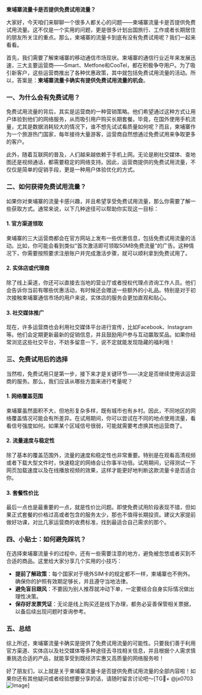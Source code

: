 **柬埔寨流量卡是否提供免费试用流量？**

大家好，今天咱们来聊聊一个很多人都关心的问题——柬埔寨流量卡是否提供免费试用流量。这不仅是一个实用的问题，更是很多计划出国旅行、工作或者长期居住的朋友所关注的重点。那么，柬埔寨的流量卡到底有没有免费试用呢？我们一起来看看。

首先，我们需要了解柬埔寨的移动通信市场现状。柬埔寨的通信行业近年来发展迅速，三大主要运营商——Smart、Metfone和CooTel，都在积极争夺用户。为了吸引新客户，这些运营商推出了各种优惠政策，其中就包括免费试用流量的活动。所以，答案是：**柬埔寨流量卡确实有提供免费试用流量的机会**。

### 一、为什么会有免费试用？

免费试用流量的背后，其实是运营商的一种营销策略。他们希望通过这种方式让用户体验到他们的网络服务，从而吸引用户购买长期套餐。毕竟，在国外使用手机流量，尤其是数据消耗较大的情况下，谁不想先试试看质量如何呢？而且，柬埔寨作为一个旅游热门国家，每年接待大量游客，运营商自然想通过免费试用来争取更多的客户。

此外，随着互联网的普及，人们越来越依赖于手机上网。无论是刷社交媒体、查地图还是视频通话，都需要稳定的网络支持。因此，运营商提供的免费试用流量，不仅仅是简单的促销手段，更是一种用户体验优化的方式。

### 二、如何获得免费试用流量？

如果你对柬埔寨的流量卡感兴趣，并且希望享受免费试用流量，那么你需要了解一些获取方式。通常来说，以下几种途径可以帮助你实现这一目标：

#### 1. 官方渠道领取

柬埔寨的三大运营商都会在官方网站上发布一些优惠信息，包括免费试用流量的活动。比如，你可能会看到类似“首次激活即可领取50MB免费流量”的广告。这种情况下，你需要按照要求注册账户并完成激活步骤，就可以顺利拿到免费试用了。

#### 2. 实体店或代理商

除了线上渠道，你还可以直接去当地的营业厅或者授权代理点咨询工作人员。他们会告诉你当前有哪些优惠活动，有时候还会赠送一些额外的小礼品。特别是对于初次接触柬埔寨通信市场的用户来说，实体店的服务会更加直观和贴心。

#### 3. 社交媒体推广

现在，许多运营商也会利用社交媒体平台进行宣传，比如Facebook、Instagram等。他们会定期更新最新的促销信息，并且鼓励用户参与互动赢取奖品。如果你经常浏览这些社交平台，不妨多留意一下，说不定就能发现隐藏的福利哦！

### 三、免费试用后的选择

当然啦，免费试用只是第一步，接下来才是关键环节——决定是否继续使用该运营商的服务。那么，我们应该从哪些方面来进行考量呢？

#### 1. 网络覆盖范围

柬埔寨虽然面积不大，但地形复杂多样，既有城市也有乡村。因此，不同地区的网络覆盖情况可能会有所差异。在试用期间，你可以尝试在不同的地点使用流量，看看信号强度如何。如果某个区域信号很弱，可能就需要考虑换其他运营商了。

#### 2. 流量速度与稳定性

除了基本的覆盖范围外，流量的速度和稳定性也非常重要。特别是在观看高清视频或者下载大型文件时，快速稳定的网络会让你事半功倍。试用期间，记得测试一下网页加载速度以及在线播放视频的效果，这样才能更好地判断这款流量卡是否适合你。

#### 3. 套餐性价比

最后一点也是最重要的一点，就是性价比问题。即使免费试用阶段表现不错，但如果正式套餐的价格过高或者包含的服务太少，那也不值得长期投资。建议大家提前做好功课，对比几家运营商的收费标准，找到最适合自己需求的那个。

### 四、小贴士：如何避免踩坑？

在选择柬埔寨流量卡的过程中，还有一些需要注意的地方，避免被忽悠或者买到不合适的商品。这里给大家分享几个实用的小技巧：

- **提前了解政策**：每个国家对于境外SIM卡的规定都不一样，柬埔寨也不例外。确保你的护照有效期足够长，并且遵守当地法律。
- **避免盲目跟风**：不要因为别人推荐就冲动下单，一定要结合自身实际情况做出理性决策。
- **保存好发票凭证**：无论是线上购买还是线下办理，都务必妥善保管相关票据，以备后续出现问题时查询参考。

### 五、总结

综上所述，柬埔寨流量卡确实是提供了免费试用流量的可能性。只要我们善于利用官方渠道、实体店以及社交媒体等多种途径去寻找相关信息，并且根据个人需求慎重挑选合适的产品，就能享受到既经济实惠又高质量的网络服务啦！

好了朋友们，以上就是关于柬埔寨流量卡是否提供免费试用流量的全部内容啦！如果你还有其他疑问或者经验想要分享的话，请随时留言讨论吧～[TG💪+ @jx0703 ![Image](https://github.com/user-attachments/assets/dbca1d08-cadb-493c-b0ec-ad6f7a83f270)]